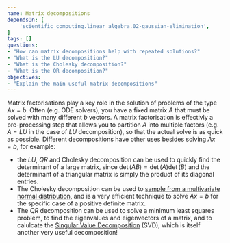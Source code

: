 ```yaml
---
name: Matrix decompositions
dependsOn: [
    'scientific_computing.linear_algebra.02-gaussian-elimination',
]
tags: []
questions:
- "How can matrix decompositions help with repeated solutions?"
- "What is the LU decomposition?"
- "What is the Cholesky decomposition?"
- "What is the QR decomposition?"
objectives:
- "Explain the main useful matrix decompositions"
---
```




Matrix factorisations play a key role in the solution of problems of the type $A x = b$. 
Often (e.g. ODE solvers), you have a fixed matrix $A$ that must be solved with many 
different $b$ vectors. A matrix factorisation is effectivly a pre-processing step that 
allows you to partition $A$ into multiple factors (e.g. $A = LU$ in the case of $LU$ 
decomposition), so that the actual solve is as quick as possible. Different 
decompositions have other uses besides solving $A x = b$, for example:

- the $LU$, $QR$ and Cholesky decomposition can be used to quickly find the determinant 
  of a large matrix, since $\det(AB) = \det(A) \det(B)$ and the determinant of a 
  triangular matrix is simply the product of its diagonal entries. 
- The Cholesky decomposition can be used to [sample from a multivariate normal 
  distribution](https://stats.stackexchange.com/questions/89796/can-i-use-the-cholesky-method-for-generating-correlated-random-variables-with-gi/89830#89830), 
  and is a very efficient technique to solve $A x = b$ for the specific case of a 
  positive definite matrix. 
- The $QR$ decomposition can be used to solve a minimum least squares problem, to find 
  the eigenvalues and eigenvectors of a matrix, and to calulcate the [Singular Value 
  Decomposition](https://en.wikipedia.org/wiki/Singular_value_decomposition) (SVD), 
  which is itself another very useful decomposition!

